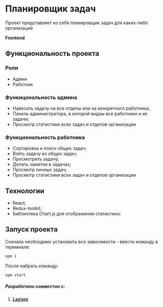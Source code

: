 # Планировщик задач
<p>Проект представляет из себя планировщик задач для каких-либо организаций</p>

**Frontend**

## Функциональность проекта

### Роли 
- Админ
- Работник

### Функицональность админа
- Навесить задачу на все отделы или на конкретного работника;
- Панель администратора, в которой видны все работники и их задачи;
- Просмотр статистики всех задач и отделов организации

### Функциональность работника
- Сортировка и поиск общих задач;
- Взять задачу из общих задач;
- Просмотреть задачу;
- Делать заметки в задачах;
- Просмотр личных задач;
- Просмотр статистики всех задач и отделов организации

## Технологии
- React;
- Redux-toolkit;
- Библиотека Chart.js для отображения статистики;

## Запуск проекта

Сначала необходимо установить все зависимости - ввести команду в терминале:

```javascript
npm i
```

После набрать команду:

```javascript
npm start
```

##### Разработано совместно с:
1. **[Laziyni](https://github.com/)**
